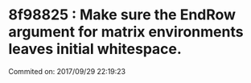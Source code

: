 # 8f98825 : Make sure the EndRow argument for matrix environments leaves initial whitespace.

Commited on: 2017/09/29 22:19:23

